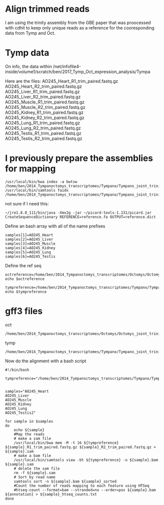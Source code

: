 # Align trimmed reads

I am using the trinity assembly from the GBE paper that was proocessed with cdhit to keep only unique reads as a reference for the cooresponding data from Tymp and Oct.

# Tymp data
On info, the data within /net/infofile4-inside/volume1/scratch/ben/2017_Tymp_Oct_expression_analysis/Tympa

Here are the files:
AO245_Heart_R1_trim_paired.fastq.gz   
AO245_Heart_R2_trim_paired.fastq.gz   
AO245_Liver_R1_trim_paired.fastq.gz  
AO245_Liver_R2_trim_paired.fastq.gz  
AO245_Muscle_R1_trim_paired.fastq.gz
AO245_Muscle_R2_trim_paired.fastq.gz
AO245_Kidney_R1_trim_paired.fastq.gz  
AO245_Kidney_R2_trim_paired.fastq.gz  
AO245_Lung_R1_trim_paired.fastq.gz   
AO245_Lung_R2_trim_paired.fastq.gz   
AO245_Testis_R1_trim_paired.fastq.gz
AO245_Testis_R2_trim_paired.fastq.gz

# I previously prepare the assemblies for mapping 
```
/usr/local/bin/bwa index -a bwtsw /home/ben/2014_Tympanoctomys_transcriptomes/Tympano/Tympano_joint_trinity_assembly_with_concatenated_reads/trinity_out_dir/Tympa_all_transcriptomes_assembled_together_unique.fasta
/usr/local/bin/samtools faidx /home/ben/2014_Tympanoctomys_transcriptomes/Tympano/Tympano_joint_trinity_assembly_with_concatenated_reads/trinity_out_dir/Tympa_all_transcriptomes_assembled_together_unique.fasta
```
not sure if I need this:
```
~/jre1.8.0_111/bin/java -Xmx2g -jar ~/picard-tools-1.131/picard.jar CreateSequenceDictionary REFERENCE=reference.fa OUTPUT=reference.dict
```


Define an bash array with all of the name prefixes
```
samples[1]=AO245_Heart
samples[2]=AO245_Liver
samples[3]=AO245_Muscle
samples[4]=AO245_Kidney
samples[5]=AO245_Lung
samples[6]=AO245_Testis
```
Define the ref seq
```
octreference=/home/ben/2014_Tympanoctomys_transcriptomes/Octomys/Octomys_joint_trinity_assembly_with_concatenated_reads/trinity_out_dir/Octomys_all_transcriptomes_assembled_together_unique.fasta
echo $octreference

tympreference=/home/ben/2014_Tympanoctomys_transcriptomes/Tympano/Tympano_joint_trinity_assembly_with_concatenated_reads/trinity_out_dir/Tympa_all_transcriptomes_assembled_together_unique.fasta
echo $tympreference
```

# gff3 files
oct
```
/home/ben/2014_Tympanoctomys_transcriptomes/Octomys/Octomys_joint_trinity_assembly_with_concatenated_reads/trinity_out_dir/Octomys_all_transcriptomes_assembled_together_unique.fasta.transdecoder_dir/longest_orfs.gff3
```
tymp
```
/home/ben/2014_Tympanoctomys_transcriptomes/Tympano/Tympano_joint_trinity_assembly_with_concatenated_reads/trinity_out_dir/Tympa_all_transcriptomes_assembled_together_unique.fasta.transdecoder_dir/longest_orfs.gff3
```

Now do the alignment with a bash script
```
#!/bin/bash                                                                                            

tympreference="/home/ben/2014_Tympanoctomys_transcriptomes/Tympano/Tympano_joint_trinity_assembly_with_concatenated_reads/trinity_out_dir/Tympa_all_transcriptomes_assembled_together_unique.fasta"


samples="AO245_Heart
AO245_Liver
AO245_Muscle
AO245_Kidney
AO245_Lung
AO245_Testis2"

for sample in $samples
do
    echo ${sample}
    #Map the reads
    # make a sam file
    /usr/local/bin/bwa mem -M -t 16 ${tympreference} ${sample}_R1_trim_paired.fastq.gz ${sample}_R2_trim_paired.fastq.gz > ${sample}.sam
    # make a bam file
    /usr/local/bin/samtools view -bt ${tympreference} -o ${sample}.bam ${sample}.sam
    # delete the sam file
    rm -f ${sample}.sam
    # Sort by read name
    samtools sort -n ${sample}.bam ${sample}_sorted    
    #Count the number of reads mapping to each feature using HTSeq
    #htseq-count --format=bam --stranded=no --order=pos ${sample}.bam ${annotation} > ${sample}_htseq_counts.txt
done
```
